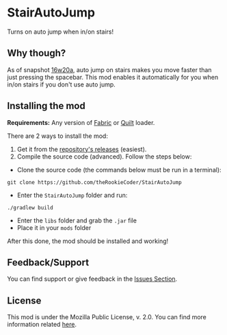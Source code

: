 # StairAutoJump
Turns on auto jump when in/on stairs!

## Why though?
As of snapshot [16w20a](https://minecraft.fandom.com/wiki/Java_Edition_16w20a), auto jump on stairs makes you move faster than just pressing the spacebar. This mod enables it automatically for you when in/on stairs if you don't use auto jump.

## Installing the mod
**Requirements:** Any version of [Fabric](https://fabricmc.net/use/installer/) or [Quilt](https://quiltmc.org/install/) loader.

There are 2 ways to install the mod:
1. Get it from the [repository's releases](https://github.com/theRookieCoder/StairAutoJump/releases) (easiest).
2. Compile the source code (advanced). Follow the steps below:
- Clone the source code (the commands below must be run in a terminal):
```
git clone https://github.com/theRookieCoder/StairAutoJump
```
- Enter the `StairAutoJump` folder and run:
```
./gradlew build
```
- Enter the `libs` folder and grab the `.jar` file
- Place it in your `mods` folder

After this done, the mod should be installed and working!

## Feedback/Support
You can find support or give feedback in the [Issues Section](https://github.com/theRookieCoder/StairAutoJump/issues).

## License
This mod is under the Mozilla Public License, v. 2.0. You can find more information related [here](LICENSE).
